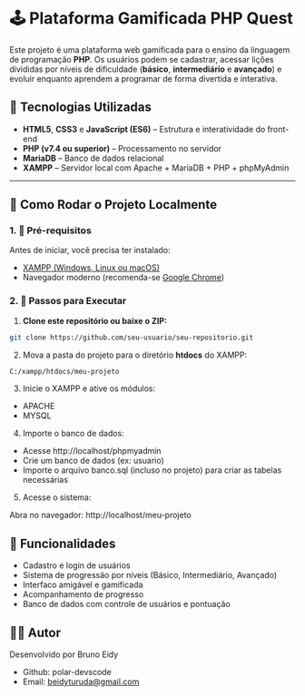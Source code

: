 # 🕹️ Plataforma Gamificada PHP Quest

Este projeto é uma plataforma web gamificada para o ensino da linguagem de programação **PHP**. Os usuários podem se cadastrar, acessar lições divididas por níveis de dificuldade (**básico**, **intermediário** e **avançado**) e evoluir enquanto aprendem a programar de forma divertida e interativa.

## 📌 Tecnologias Utilizadas

- **HTML5**, **CSS3** e **JavaScript (ES6)** – Estrutura e interatividade do front-end
- **PHP (v7.4 ou superior)** – Processamento no servidor
- **MariaDB** – Banco de dados relacional
- **XAMPP** – Servidor local com Apache + MariaDB + PHP + phpMyAdmin

---

## 💾 Como Rodar o Projeto Localmente

### 1. 🔧 Pré-requisitos

Antes de iniciar, você precisa ter instalado:

- [XAMPP (Windows, Linux ou macOS)](https://www.apachefriends.org/pt_br/index.html)
- Navegador moderno (recomenda-se [Google Chrome](https://www.google.com/chrome/))

### 2. 🚀 Passos para Executar

1. **Clone este repositório ou baixe o ZIP:**

```bash
git clone https://github.com/seu-usuario/seu-repositorio.git
```

2. Mova a pasta do projeto para o diretório **htdocs** do XAMPP:

```bash
C:/xampp/htdocs/meu-projeto
```

3. Inicie o XAMPP e ative os módulos:

  - APACHE
  - MYSQL
    
4. Importe o banco de dados:
   
  - Acesse http://localhost/phpmyadmin
  - Crie um banco de dados (ex: usuario)
  - Importe o arquivo banco.sql (incluso no projeto) para criar as tabelas necessárias

5. Acesse o sistema:

  Abra no navegador: http://localhost/meu-projeto

## 🧠 Funcionalidades

  - Cadastro e login de usuários
  - Sistema de progressão por níveis (Básico, Intermediário, Avançado)
  - Interfaco amigável e gamificada
  - Acompanhamento de progresso
  - Banco de dados com controle de usuários e pontuação

## 🧑‍💻 Autor

Desenvolvido por Bruno Eidy

 -  Github: polar-devscode
 -  Email: beidyturuda@gmail.com
